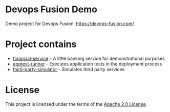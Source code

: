 Devops Fusion Demo
===

Demo project for Devops Fusion: https://devops-fusion.com/

# Project contains

* [financial-service](https://github.com/postfinance/devops-fusion-demo/tree/master/financial-service) - A little banking service for demonstrational purposes
* [apptest-runner](https://github.com/postfinance/devops-fusion-demo/tree/master/apptest-runner) - Executes application tests in the deployment process
* [third-party-simulator](https://github.com/postfinance/devops-fusion-demo/tree/master/third-party-simulator) - Simulates third party services

# License

This project is licensed under the terms of the [Apache 2.0 License](https://github.com/postfinance/devops-fusion-demo/blob/master/LICENSE).
